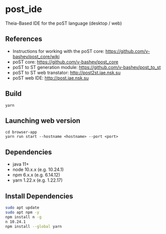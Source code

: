 # post_ide
Theia-Based IDE for the poST language (desktop / web)
## References
- Instructions for working with the poST core: https://github.com/v-bashev/post_core/wiki 
- poST core: https://github.com/v-bashev/post_core
- poST to ST generation module: https://github.com/v-bashev/post_to_st 
- poST to ST web transtator: http://post2st.iae.nsk.su
- poST web IDE: http://post.iae.nsk.su

## Build
```
yarn
```
  
## Launching web version
```
cd browser-app
yarn run start --hostname <hostname> --port <port>
```
## Dependencies
- java 11+
- node 10.x.x (e.g. 10.24.1)
- npm 6.x.x (e.g. 6.14.12)
- yarn 1.22.x (e.g. 1.22.17)
## Install Dependencies
```bash
sudo apt update
sudo apt npm -y
npm install n -g
n 10.24.1
npm install --global yarn
```
